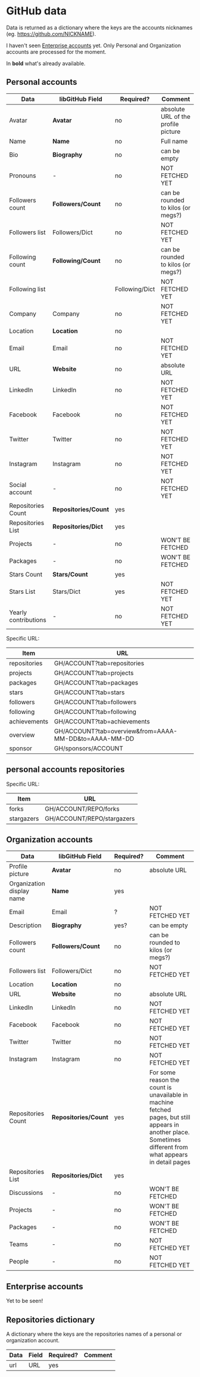 # GitHub data
Data is returned as a dictionary where the keys are the accounts nicknames (eg. https://github.com/NICKNAME).

I haven't seen [Enterprise accounts](https://docs.github.com/en/get-started/learning-about-github/types-of-github-accounts) yet.
Only Personal and Organization accounts are processed for the moment.

In **bold** what's already available.

## Personal accounts
Data | libGitHub Field | Required? | Comment
--- | --- | --- | ---
Avatar | **Avatar** | no | absolute URL of the profile picture
Name | **Name** | no | Full name
Bio | **Biography** | no | can be empty
Pronouns | - | no | NOT FETCHED YET
Followers count | **Followers/Count** | no | can be rounded to kilos (or megs?)
Followers list | Followers/Dict | no | NOT FETCHED YET
Following count | **Following/Count** | no | can be rounded to kilos (or megs?)
Following list | | Following/Dict | NOT FETCHED YET
Company | Company | no | NOT FETCHED YET
Location | **Location** | no |
Email | Email | no | NOT FETCHED YET
URL | **Website** | no | absolute URL
LinkedIn | LinkedIn | no | NOT FETCHED YET
Facebook | Facebook | no | NOT FETCHED YET
Twitter | Twitter | no | NOT FETCHED YET
Instagram | Instagram | no | NOT FETCHED YET
Social account | - | no | NOT FETCHED YET
Repositories Count | **Repositories/Count** | yes |
Repositories List | **Repositories/Dict** | yes | 
Projects | - | no | WON'T BE FETCHED
Packages | - | no | WON'T BE FETCHED
Stars Count | **Stars/Count** | yes |
Stars List | Stars/Dict | yes | NOT FETCHED YET
Yearly contributions | - | no | NOT FETCHED YET

Specific URL:

Item | URL
--- | ---
repositories | GH/ACCOUNT?tab=repositories
projects | GH/ACCOUNT?tab=projects
packages | GH/ACCOUNT?tab=packages
stars | GH/ACCOUNT?tab=stars
followers | GH/ACCOUNT?tab=followers
following | GH/ACCOUNT?tab=following
achievements | GH/ACCOUNT?tab=achievements
overview | GH/ACCOUNT?tab=overview&from=AAAA-MM-DD&to=AAAA-MM-DD
sponsor | GH/sponsors/ACCOUNT

## personal accounts repositories

Specific URL:

Item | URL
--- | ---
forks | GH/ACCOUNT/REPO/forks
stargazers | GH/ACCOUNT/REPO/stargazers

## Organization accounts
Data | libGitHub Field | Required? | Comment
--- | --- | --- | ---
Profile picture | **Avatar** | no | absolute URL
Organization display name | **Name** | yes |
Email | Email | ? | NOT FETCHED YET
Description | **Biography** | yes?| can be empty
Followers count | **Followers/Count** | no | can be rounded to kilos (or megs?)
Followers list | Followers/Dict | no | NOT FETCHED YET
Location | **Location** | no |
URL | **Website** | no | absolute URL
LinkedIn | LinkedIn | no | NOT FETCHED YET
Facebook | Facebook | no | NOT FETCHED YET
Twitter | Twitter | no | NOT FETCHED YET
Instagram | Instagram | no | NOT FETCHED YET
Repositories Count | **Repositories/Count** | yes | For some reason the count is unavailable in machine fetched pages, but still appears in another place. Sometimes different from what appears in detail pages
Repositories List | **Repositories/Dict** | yes | 
Discussions | - | no | WON'T BE FETCHED
Projects | - | no | WON'T BE FETCHED
Packages | - | no | WON'T BE FETCHED
Teams | - | no | NOT FETCHED YET
People | - | no | NOT FETCHED YET

## Enterprise accounts
Yet to be seen!

## Repositories dictionary
A dictionary where the keys are the repositories names of a personal or organization account.

Data | Field | Required? | Comment
--- | --- | --- | ---
url | URL | yes |
